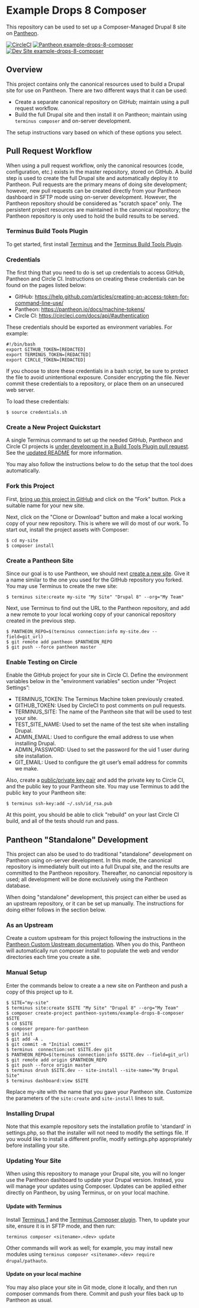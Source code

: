 # Example Drops 8 Composer

This repository can be used to set up a Composer-Managed Drupal 8 site on [Pantheon](https://pantheon.io).

[![CircleCI](https://circleci.com/gh/pantheon-systems/example-drops-8-composer.svg?style=svg)](https://circleci.com/gh/pantheon-systems/example-drops-8-composer)
[![Pantheon example-drops-8-composer](https://img.shields.io/badge/pantheon-drops_8-yellow.svg)](https://dashboard.pantheon.io/sites/c401fd14-f745-4e51-9af2-f30b45146a0c#dev/code) 
[![Dev Site example-drops-8-composer](https://img.shields.io/badge/site-drops_8-blue.svg)](http://dev-example-drops-8-composer.pantheonsite.io/)

## Overview

This project contains only the canonical resources used to build a Drupal site for use on Pantheon. There are two different ways that it can be used:

- Create a separate canonical repository on GitHub; maintain using a pull request workflow.
- Build the full Drupal site and then install it on Pantheon; maintain using `terminus composer` and on-server development.

The setup instructions vary based on which of these options you select.

## Pull Request Workflow

When using a pull request workflow, only the canonical resources (code, configuration, etc.) exists in the master repository, stored on GitHub. A build step is used to create the full Drupal site and automatically deploy it to Pantheon. Pull requests are the primary means of doing site development; however, new pull requests can be created directly from your Pantheon dashboard in SFTP mode using on-server development. However, the Pantheon repository should be considered as "scratch space" only. The persistent project resources are maintained in the canonical repository; the Pantheon repository is only used to hold the build results to be served.

### Terminus Build Tools Plugin

To get started, first install [Terminus](https://pantheon.io/docs/terminus) and the [Terminus Build Tools Plugin](https://github.com/pantheon-systems/terminus-build-tools-plugin).

### Credentials

The first thing that you need to do is set up credentials to access GitHub, Pantheon and Circle CI. Instructions on creating these credentials can be found on the pages listed below:

- GitHub: https://help.github.com/articles/creating-an-access-token-for-command-line-use/
- Pantheon: https://pantheon.io/docs/machine-tokens/
- Circle CI: https://circleci.com/docs/api/#authentication

These credentials should be exported as environment variables. For example:
```
#!/bin/bash
export GITHUB_TOKEN=[REDACTED]
export TERMINUS_TOKEN=[REDACTED]
export CIRCLE_TOKEN=[REDACTED]
```
If you choose to store these credentials in a bash script, be sure to protect the file to avoid unintentional exposure. Consider encrypting the file. Never commit these credentials to a repository, or place them on an unsecured web server.

To load these credentials:
```
$ source credentials.sh
```

### Create a New Project Quickstart

A single Terminus command to set up the needed GitHub, Pantheon and Circle CI projects is [under development in a Build Tools Plugin pull request](https://github.com/pantheon-systems/terminus-build-tools-plugin/pull/3). See the [updated README](https://github.com/pantheon-systems/terminus-build-tools-plugin/blob/74a922665fd8034019782805bb58a7ecaf2c8cd6/README.md) for more information.

You may also follow the instructions below to do the setup that the tool does automatically.

### Fork this Project

First, [bring up this project in GitHub](https://github.com/pantheon-systems/example-drops-8-composer) and click on the "Fork" button. Pick a suitable name for your new site.

Next, click on the "Clone or Download" button and make a local working copy of your new repository. This is where we will do most of our work. To start out, install the project assets with Composer:
```
$ cd my-site
$ composer install
```

### Create a Pantheon Site

Since our goal is to use Pantheon, we should next [create a new site](https://pantheon.io/docs/create-sites/). Give it a name similar to the one you used for the GitHub repository you forked. You may use Terminus to create the nwe site:
```
$ terminus site:create my-site "My Site" "Drupal 8" --org="My Team"
```

Next, use Terminus to find out the URL to the Pantheon repository, and add a new remote to your local working copy of your canonical repository created in the previous step.
```
$ PANTHEON_REPO=$(terminus connection:info my-site.dev --field=git_url)
$ git remote add pantheon $PANTHEON_REPO
$ git push --force pantheon master
```
### Enable Testing on Circle

Enable the GitHub project for your site in Circle CI. Define the environment variables below in the "environment variables" section under "Project Settings”: 

- TERMINUS_TOKEN: The Terminus Machine token previously created.
- GITHUB_TOKEN: Used by CircleCI to post comments on pull requests.
- TERMINUS_SITE: The name of the Pantheon site that will be used to test your site.
- TEST_SITE_NAME: Used to set the name of the test  site when installing Drupal.
- ADMIN_EMAIL: Used to configure the email address to use when installing Drupal.
- ADMIN_PASSWORD: Used to set the password for the uid 1 user during site installation.
- GIT_EMAIL: Used to configure the git user’s email address for commits we make.

Also, create a [public/private key pair](https://pantheon.io/docs/ssh-keys/) and add the private key to Circle CI, and the public key to your Pantheon site. You may use Terminus to add the public key to your Pantheon site:
```
$ terminus ssh-key:add ~/.ssh/id_rsa.pub
```
At this point, you should be able to click "rebuild" on your last Circle CI build, and all of the tests should run and pass.

## Pantheon "Standalone" Development

This project can also be used to do traditional "standalone" development on Pantheon using on-server development. In this mode, the canonical repository is immediately built out into a full Drupal site, and the results are committed to the Pantheon repository. Thereafter, no canoncial repository is used; all development will be done exclusively using the Pantheon database.

When doing "standalone" development, this project can either be used as an upstream repository, or it can be set up manually. The instructions for doing either follows in the section below.

### As an Upstream

Create a custom upstream for this project following the instructions in the [Pantheon Custom Upstream documentation](https://pantheon.io/docs/custom-upstream/). When you do this, Pantheon will automatically run composer install to populate the web and vendor directories each time you create a site.

### Manual Setup

Enter the commands below to create a a new site on Pantheon and push a copy of this project up to it.
```
$ SITE="my-site"
$ terminus site:create $SITE "My Site" "Drupal 8" --org="My Team"
$ composer create-project pantheon-systems/example-drops-8-composer $SITE
$ cd $SITE
$ composer prepare-for-pantheon
$ git init
$ git add -A .
$ git commit -m "Initial commit"
$ terminus  connection:set $SITE.dev git
$ PANTHEON_REPO=$(terminus connection:info $SITE.dev --field=git_url)
$ git remote add origin $PANTHEON_REPO
$ git push --force origin master
$ terminus drush $SITE.dev -- site-install --site-name="My Drupal Site"
$ terminus dashboard:view $SITE
```
Replace my-site with the name that you gave your Pantheon site. Customize the parameters of the `site:create` and `site-install` lines to suit.

### Installing Drupal

Note that this example repository sets the installation profile to 'standard' in settings.php, so that the installer will not need to modify the settings file. If you would like to install a different profile, modify settings.php appropriately before installing your site.

### Updating Your Site

When using this repository to manage your Drupal site, you will no longer use the Pantheon dashboard to update your Drupal version. Instead, you will manage your updates using Composer. Updates can be applied either directly on Pantheon, by using Terminus, or on your local machine.

#### Update with Terminus

Install [Terminus 1](https://pantheon.io/docs/terminus/) and the [Terminus Composer plugin](https://github.com/pantheon-systems/terminus-composer-plugin).  Then, to update your site, ensure it is in SFTP mode, and then run:
```
terminus composer <sitename>.<dev> update
```
Other commands will work as well; for example, you may install new modules using `terminus composer <sitename>.<dev> require drupal/pathauto`.

#### Update on your local machine

You may also place your site in Git mode, clone it locally, and then run composer commands from there.  Commit and push your files back up to Pantheon as usual.
